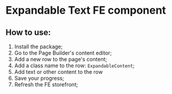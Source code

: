 # Expandable Text FE component

## How to use:

1. Install the package;
2. Go to the Page Builder's content editor;
3. Add a new row to the page's content;
4. Add a class name to the row: `ExpandableContent`;
5. Add text or other content to the row
6. Save your progress;
7. Refresh the FE storefront;
